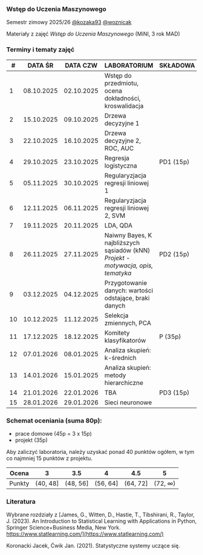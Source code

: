 ### Wstęp do Uczenia Maszynowego

Semestr zimowy 2025/26 [@kozaka93](https://github.com/kozaka93) [@woznicak](https://github.com/woznicak) 

Materiały z zajęć *Wstęp do Uczenia Maszynowego* (MiNI, 3 rok MAD)

### Terminy i tematy zajęć 
<table><thead>
  <tr>
    <th>#</th>
    <th>DATA ŚR</th>
    <th>DATA CZW</th>
    <th>LABORATORIUM</th>
    <th>SKŁADOWA</th>
  </tr></thead>
<tbody>
  <tr>
    <td>1</td>
    <td>08.10.2025</td>
    <td>02.10.2025</td>
    <td>Wstęp do przedmiotu, ocena dokładności, kroswalidacja</td>
    <td></td>
  </tr>
  <tr>
    <td>2</td>
    <td>15.10.2025</td>
    <td>09.10.2025</td>
    <td>Drzewa decyzyjne 1</td>
    <td></td>
  </tr>
  <tr>
    <td>3</td>
    <td>22.10.2025</td>
    <td>16.10.2025</td>
    <td>Drzewa decyzyjne 2, ROC, AUC</td>
    <td></td>
  </tr>
  <tr>
    <td>4</td>
    <td>29.10.2025</td>
    <td>23.10.2025</td>
    <td>Regresja logistyczna</td>
    <td>PD1 (15p)</td>
  </tr>
  <tr>
    <td>5</td>
    <td>05.11.2025</td>
    <td>30.10.2025</td>
    <td>Regularyzjacja regresji liniowej 1</td>
    <td></td>
  </tr>
  <tr>
    <td>6</td>
    <td>12.11.2025</td>
    <td>06.11.2025</td>
    <td>Regularyzjacja regresji liniowej 2, SVM</td>
    <td></td>
  </tr>
  <tr>
    <td>7</td>
    <td>19.11.2025</td>
    <td>20.11.2025</td>
    <td>LDA, QDA</td>
    <td></td>
  </tr>
  <tr>
    <td>8</td>
    <td>26.11.2025</td>
    <td>27.11.2025</td>
    <td>Naiwny Bayes, K najbliższych sąsiadów (kNN) <br> <i>Projekt - motywacja, opis, tematyka</i></td>
    <td>PD2 (15p)</td>
  </tr>
  <tr>
    <td>9</td>
    <td>03.12.2025</td>
    <td>04.12.2025</td>
    <td>Przygotowanie danych: wartości odstające, braki danych</td>
    <td></td>
  </tr>
  <tr>
    <td>10</td>
    <td>10.12.2025</td>
    <td>11.12.2025</td>
    <td>Selekcja zmiennych, PCA</td>
    <td></td>
  </tr>
  <tr>
    <td>11</td>
    <td>17.12.2025</td>
    <td>18.12.2025</td>
    <td>Komitety klasyfikatorów</td>
    <td>P (35p)</td>
  </tr>
  <tr>
    <td>12</td>
    <td>07.01.2026</td>
    <td>08.01.2025</td>
    <td>Analiza skupień: k-średnich</td>
    <td></td>
  </tr>
  <tr>
    <td>13</td>
    <td>14.01.2026</td>
    <td>15.01.2025</td>
    <td>Analiza skupień: metody hierarchiczne</td>
    <td></td>
  </tr>
  <tr>
    <td>14</td>
    <td>21.01.2026</td>
    <td>22.01.2026</td>
    <td>TBA</td>
    <td>PD3 (15p)</td>
  </tr>
  <tr>
    <td>15</td>
    <td>28.01.2026</td>
    <td>29.01.2026</td>
    <td>Sieci neuronowe</td>
    <td></td>
  </tr>
</tbody></table>

### Schemat oceniania (suma 80p):
- prace domowe (45p = 3 x 15p)
- projekt (35p)

Aby zaliczyć laboratoria, należy uzyskać ponad 40 punktów ogółem, w tym co najmniej 15 punktów z projektu.


| Ocena |  3 | 3.5 | 4 | 4.5 | 5 |
|:---:|:---:|:---:|:---:|:---:|:---:|
| Punkty   | (40, 48] | (48, 56] | (56, 64] | (64, 72] | (72, ∞) |


### Literatura

Wybrane rozdziały z [James, G., Witten, D., Hastie, T., Tibshirani, R., Taylor, J. (2023). An Introduction to Statistical Learning with Applications in Python, Springer Science+Business Media, New York. https://www.statlearning.com/](https://www.statlearning.com/)

Koronacki Jacek, Ćwik Jan. (2021). Statystyczne systemy uczące się.
